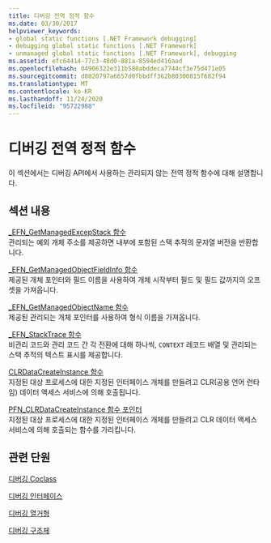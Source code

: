 ```yaml
---
title: 디버깅 전역 정적 함수
ms.date: 03/30/2017
helpviewer_keywords:
- global static functions [.NET Framework debugging]
- debugging global static functions [.NET Framework]
- unmanaged global static functions [.NET Framework], debugging
ms.assetid: efc64414-77c3-48d0-881a-8594ed416aad
ms.openlocfilehash: 04906322e311b580abddeca7744cf3e75d471e05
ms.sourcegitcommit: d8020797a6657d0fbbdff362b80300815f682f94
ms.translationtype: MT
ms.contentlocale: ko-KR
ms.lasthandoff: 11/24/2020
ms.locfileid: "95722988"
---
```

# <a name="debugging-global-static-functions"></a>디버깅 전역 정적 함수

이 섹션에서는 디버깅 API에서 사용하는 관리되지 않는 전역 정적 함수에 대해 설명합니다.  
  
## <a name="in-this-section"></a>섹션 내용  

 [_EFN_GetManagedExcepStack 함수](efn-getmanagedexcepstack-function.md)  
 관리되는 예외 개체 주소를 제공하면 내부에 포함된 스택 추적의 문자열 버전을 반환합니다.  
  
 [_EFN_GetManagedObjectFieldInfo 함수](efn-getmanagedobjectfieldinfo-function.md)  
 제공된 개체 포인터와 필드 이름을 사용하여 개체 시작부터 필드 및 필드 값까지의 오프셋을 가져옵니다.  
  
 [_EFN_GetManagedObjectName 함수](efn-getmanagedobjectname-function.md)  
 제공된 관리되는 개체 포인터를 사용하여 형식 이름을 가져옵니다.  
  
 [_EFN_StackTrace 함수](efn-stacktrace-function.md)  
 비관리 코드와 관리 코드 간 각 전환에 대해 하나씩, `CONTEXT` 레코드 배열 및 관리되는 스택 추적의 텍스트 표시를 제공합니다.  
  
 [CLRDataCreateInstance 함수](clrdatacreateinstance-function.md)  
 지정된 대상 프로세스에 대한 지정된 인터페이스 개체를 만들려고 CLR(공용 언어 런타임) 데이터 액세스 서비스에 의해 호출됩니다.  
  
 [PFN_CLRDataCreateInstance 함수 포인터](pfn-clrdatacreateinstance-function-pointer.md)  
 지정된 대상 프로세스에 대한 지정된 인터페이스 개체를 만들려고 CLR 데이터 액세스 서비스에 의해 호출되는 함수를 가리킵니다.  
  
## <a name="related-sections"></a>관련 단원  

 [디버깅 Coclass](debugging-coclasses.md)  
  
 [디버깅 인터페이스](debugging-interfaces.md)  
  
 [디버깅 열거형](debugging-enumerations.md)  
  
 [디버깅 구조체](debugging-structures.md)
